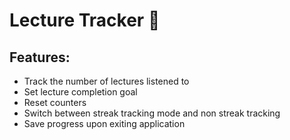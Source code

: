 # Lecture Tracker 📝
## Features:
- Track the number of lectures listened to
- Set lecture completion goal
- Reset counters
- Switch between streak tracking mode and non streak tracking
- Save progress upon exiting application
